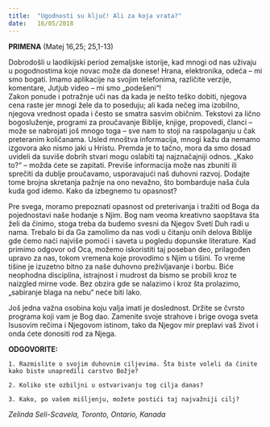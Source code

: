 ```yaml
---
title:  "Ugodnosti su ključ! Ali za koja vrata?"
date:   16/05/2018
---
```


**PRIMENA** (Matej 16,25; 25,1-13)

Dobrodošli u laodikijski period zemaljske istorije, kad mnogi od nas uživaju u pogodnostima koje novac može da donese! Hrana, elektronika, odeća – mi smo bogati. Imamo aplikacije na svojim telefonima, različite verzije, komentare, Jutjub video – mi smo „podešeni“!  
Zakon ponude i potražnje uči nas da kada je nešto teško dobiti, njegova cena raste jer mnogi žele da to poseduju; ali kada nečeg ima izobilno, njegova vrednost opada i često se smatra sasvim običnim. Tekstovi za lično bogosluženje, programi za proučavanje Biblije, knjige, propovedi, članci – može se nabrojati još mnogo toga – sve nam to stoji na raspolaganju u čak preteranim količanama. Usled mnoštva informacija, mnogi kažu da nemamo izgovora ako nismo jaki u Hristu. Premda je to tačno, mora da smo dosad uvideli da suviše dobrih stvari mogu oslabiti taj najznačajniji odnos. „Kako to?“ – možda ćete se zapitati. Previše informacija može nas zbuniti ili sprečiti da dublje proučavamo, usporavajući naš duhovni razvoj. Dodajte tome brojna skretanja pažnje na ono nevažno, što bombarduje naša čula kuda god idemo. Kako da izbegnemo tu opasnost?

Pre svega, moramo prepoznati opasnost od preterivanja i tražiti od Boga da pojednostavi naše hodanje s Njim. Bog nam veoma kreativno saopštava šta želi da činimo, stoga treba da budemo svesni da Njegov Sveti Duh radi u nama. Trebalo bi da Ga zamolimo da nas vodi u čitanju onih delova Biblije gde ćemo naći najviše pomoći i saveta u pogledu dopunske literature. Kad primimo odgovor od Oca, možemo iskoristiti taj poseban deo, prilagođen upravo za nas, tokom vremena koje provodimo s Njim u tišini. To vreme tišine je izuzetno bitno za naše duhovno preživljavanje i borbu. Biće neophodna disciplina, istrajnost i mudrost da bismo se probili kroz te naizgled mirne vode. Bez obzira gde se nalazimo i kroz šta prolazimo, „sabiranje blaga na nebu“ neće biti lako.

Još jedna važna osobina koju valja imati je doslednost. Držite se čvrsto programa koji vam je Bog dao. Zamenite svoje strahove i brige ovoga sveta Isusovim rečima i Njegovom istinom, tako da Njegov mir preplavi vaš život i onda ćete donositi rod za Njega.

**ODGOVORITE:**

`1. Razmislite o svojim duhovnim ciljevima. Šta biste voleli da činite kako biste unapredili carstvo Božje?`

`2. Koliko ste ozbiljni u ostvarivanju tog cilja danas?`

`3. Kako, po vašem mišljenju, možete postići taj najvažniji cilj?`

*Zelinda Seli-Scavela, Toronto, Ontario, Kanada*
